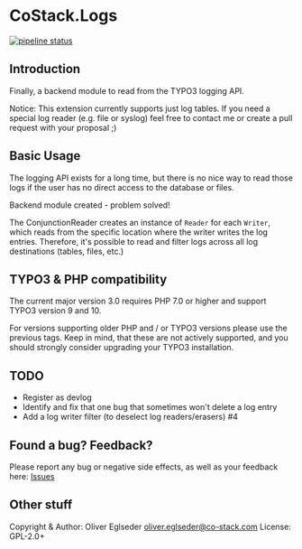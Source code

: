 # CoStack.Logs

[![pipeline status](https://gitlab.com/co-stack.com/co-stack.com/typo3-extensions/logs/badges/master/pipeline.svg)](https://gitlab.com/co-stack.com/co-stack.com/typo3-extensions/logs/pipelines)

## Introduction

Finally, a backend module to read from the TYPO3 logging API.

Notice: This extension currently supports just log tables.
If you need a special log reader (e.g. file or syslog) feel free
to contact me or create a pull request with your proposal ;)

## Basic Usage

The logging API exists for a long time, but there is no nice way to read
those logs if the user has no direct access to the database or files.

Backend module created - problem solved!

The ConjunctionReader creates an instance of `Reader` for each `Writer`,
which reads from the specific location where the writer writes the log
entries. Therefore, it's possible to read and filter logs across all log
destinations (tables, files, etc.)

## TYPO3 & PHP compatibility

The current major version 3.0 requires PHP 7.0 or higher and support TYPO3 version 9 and 10.

For versions supporting older PHP and / or TYPO3 versions please use the previous tags. Keep in mind, that these are not actively supported, and you should strongly consider upgrading your TYPO3 installation.

## TODO

* Register as devlog
* Identify and fix that one bug that sometimes won't delete a log entry
* Add a log writer filter (to deselect log readers/erasers) #4

## Found a bug? Feedback?

Please report any bug or negative side effects, as well as your feedback here: [Issues](https://gitlab.com/co-stack.com/co-stack.com/typo3-extensions/logs/-/issues)

## Other stuff

Copyright & Author: Oliver Eglseder <oliver.eglseder@co-stack.com>
License: GPL-2.0+
